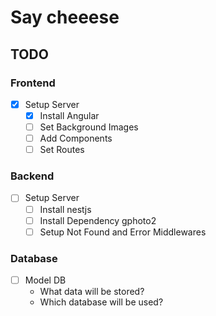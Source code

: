 # Say cheeese

## TODO

### Frontend

* [x] Setup Server
  * [x] Install Angular
  * [ ] Set Background Images
  * [ ] Add Components
  * [ ] Set Routes

### Backend

* [ ] Setup Server
  * [ ] Install nestjs
  * [ ] Install Dependency gphoto2
  * [ ] Setup Not Found and Error Middlewares

### Database

* [ ] Model DB
  * What data will be stored?
  * Which database will be used?
